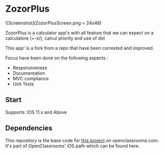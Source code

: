 # ZozorPlus


![Screenshot](ZozorPlusScreen.png = 24x48)


ZozorPlus is a calculator app's with all feature that we can expect on a calculatore (+-x/), calcul priority and use of dot

This app' is a  fork from a repo that have been correxted and improved. 

Focus have been done on the following aspects :
- Responsiveness
- Documentation
- MVC compliance
- Unit Tests


## Start
Supports: IOS 11.x and Above


## Dependencies
This repository is the base code for [this project](https://openclassrooms.com/projects/ameliorer-une-application-existante) on openclassrooms.com.
It's part of OpenClassrooms' iOS path which can be found here.
